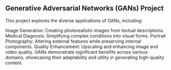 ## Generative Adversarial Networks (GANs) Project
This project explores the diverse applications of GANs, including:

Image Generation: Creating photorealistic images from textual descriptions.
Medical Diagnosis: Simplifying complex conditions into visual forms.
Portrait Photography: Altering external features while preserving internal components.
Quality Enhancement: Upscaling and enhancing image and video quality.
GANs demonstrate significant benefits across various domains, showcasing their adaptability and utility in generating high-quality content.

